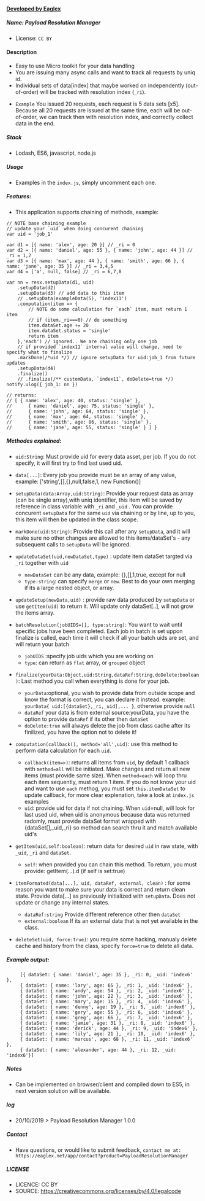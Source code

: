 #### [ Developed by Eaglex ](http://eaglex.net)
##### Name: Payload Resolution Manager
* License: `CC BY` 

#### Description
- Easy to use Micro toolkit for your data handling
- You are issuing many async calls and want to track all requests by uniq id.
- Individual sets of data[index] that maybe worked on independently (out-of-order) will be tracked with resolution index (`_ri`).
 * `Example` You issued 20 requests, each request is 5 data sets [x5]. Because all 20 requests are issued at the same time, each will be out-of-order, we can track then with resolution index, and correctly collect data in the end.

##### Stack
 - Lodash, ES6, javascript, node.js

##### Usage
- Examples in the `index.js`, simply uncomment each one.


##### Features:
- This application supports chaining of methods, example:
```
// NOTE base chaining example
// update your `uid` when doing concurent chaining
var uid = 'job_1'

var d1 = [{ name: 'alex', age: 20 }] // _ri = 0
var d2 = [{ name: 'daniel', age: 55 }, { name: 'john', age: 44 }] // _ri = 1,2
var d3 = [{ name: 'max', age: 44 }, { name: 'smith', age: 66 }, { name: 'jane', age: 35 }] // _ri = 3,4,5
var d4 = ['a', null, false] // _ri = 6,7,8

var nn = resx.setupData(d1, uid)
    .setupData(d2)
    .setupData(d3) // add data to this item
    // .setupData(exampleData(5), 'index11')
    .computation(item => {
        // NOTE do some calculation for `each` item, must return 1 item
        // if (item._ri===0) // do something
        item.dataSet.age += 20
        item.dataSet.status = 'single'
        return item
    },'each') // ignored.. We are chaining only one job
    // if provided `index11` internal value will change, need to specify what to finalize
    .markDone(/*uid */) // ignore setupData for uid:job_1 from future updates
    .setupData(d4)
    .finalize()
    // .finalize(/** customData, `index11`, doDelete=true */)
notify.ulog({ job_1: nn })

// returns:
// [ { name: 'alex', age: 40, status: 'single' },
//      { name: 'daniel', age: 75, status: 'single' },
//      { name: 'john', age: 64, status: 'single' },
//      { name: 'max', age: 64, status: 'single' },
//      { name: 'smith', age: 86, status: 'single' },
//      { name: 'jane', age: 55, status: 'single' } ] }
```


##### Methodes explained:
* `uid:String`: Must provide uid for every data asset, per job. If you do not specify, it will first try to find last used uid.
* `data[...]`: Every job you provide must be an array of any value, example: ['string',[],{},null,false,1, new Function()] 
* `setupData(data:Array,uid:String)`: Provide your request data as array (can be single array),with uniq identifier,
this item will be saved by reference in class variable with `_ri` and `_uid` . You can provide concurent `setupData` for the same `uid` via chaining or by line, up to you, this item will then be updated in the class scope.

* `markDone(uid:String)`: Provide this call after any `setupData`, and it will make sure no other changes are allowed to this items/dataSet's - any subsequent calls to `setupData` will be ignored.

* `updateDataSet(uid,newDataSet,type)` : update item dataSet targted via `_ri` together with `uid` 
     - `newDataSet` can be any data, example: {},[],1,true, except for null
     - `type:string`: can specify `merge` or `new`. Best to do your own merging if its a large nested object, or array.
* `updateSetup(newData,uid)` : provide raw data produced by `setupData` or use `getItem(uid)` to return it. Will update only dataSet[..], will not grow the items array.

* `batchResolution(jobUIDS=[], type:string)`: You want to wait until specific jobs have been completed. Each job in batch is set uppon finalize is called, each time it will check if all your batch uids are set, and will return your batch 
     - `jobUIDS` :specify job uids which you are working on
     - `type`: can return as `flat` array, or `grouped` object

* `finalize(yourData:Object,uid:String,dataRef:String,doDelete:boolean )`: Last method you call when everything is done for your job.
     - `yourData`:optional, you wish to provide data from outside scope and know the format is correct, you can declare it instead. example: `yourData{ uid:[{dataSet},_ri,_uid],... }`, otherwise provide `null`
     - `dataRef` your data is from external source:yourData, you have the option to provide `dataRef` if its other then `dataSet`
     - `doDelete:true` will always delete the job from class cache after its finilized, you have the option not to delete it! 
* `computation(callback(), method='all',uid)`: use this method to perform data calculation for each `uid`.
     - `callback(item=>)`: returns all items from `uid`, by default 1 callback with `method=all` will be initiated. Make changes and return all new items (must provide same size). When `method=each` will loop thru each item sequently,  must return 1 item. If you do not know your uid and want to use `each` methog, you must set `this.itemDataSet` to update callback, for more clear explenation, take a look at `index.js` examples
     - `uid`: provide uid for data if not chaining. When `uid`=null, will look for last used uid, when uid is anonymous  because data was returned radomly, must provide dataSet format wrapped with {dataSet[],_uid,_ri} so method can search thru it and match available uid's 

* `getItem(uid,self:boolean)`:  return data for desired `uid` in raw state, with `_uid`, `_ri` and `dataSet`.
     - `self`: when provided you can chain this method. To return, you must provide: getItem(...).d (if self is set:true)

* `itemFormated(data[...], uid, dataRef, external, clean)` : for some reason you want to make sure your data is correct and return clean state. Provide data[...] as previously initialized with `setupData`. Does not update or change any internal states.
     - `dataRef:string` Provide different reference other then `dataSet`
     - `external:boolean` If its an external data that is not yet available in the class.

* `deleteSet(uid, force:true)`: you require some hacking, manualy delete cache and history from the class, specify `force=true` to delete all data.


##### Example output:
```
     [{ dataSet: { name: 'daniel', age: 35 }, _ri: 0, _uid: 'index6' },
     { dataSet: { name: 'lary', age: 65 }, _ri: 1, _uid: 'index6' },
     { dataSet: { name: 'andy', age: 54 }, _ri: 2, _uid: 'index6' },
     { dataSet: { name: 'john', age: 22 }, _ri: 3, _uid: 'index6' },
     { dataSet: { name: 'mary', age: 15 }, _ri: 4, _uid: 'index6' },
     { dataSet: { name: 'denny', age: 19 }, _ri: 5, _uid: 'index6' },
     { dataSet: { name: 'gery', age: 55 }, _ri: 6, _uid: 'index6' },
     { dataSet: { name: 'greg', age: 66 }, _ri: 7, _uid: 'index6' },
     { dataSet: { name: 'jamie', age: 31 }, _ri: 8, _uid: 'index6' },
     { dataSet: { name: 'derick', age: 44 }, _ri: 9, _uid: 'index6' },
     { dataSet: { name: 'lily', age: 21 }, _ri: 10, _uid: 'index6' },
     { dataSet: { name: 'marcus', age: 68 }, _ri: 11, _uid: 'index6' },
     { dataSet: { name: 'alexander', age: 44 }, _ri: 12, _uid: 'index6'}]
```




##### Notes
- Can be implemented on browser/client and compiled down to ES5, in next version solution will be available.

##### log
* 20/10/2019 > Payload Resolution Manager 1.0.0

##### Contact
 * Have questions, or would like to submit feedback, `contact me at: https://eaglex.net/app/contact?product=PayloadResolutionManager`

##### LICENSE
* LICENCE: CC BY
* SOURCE: https://creativecommons.org/licenses/by/4.0/legalcode
